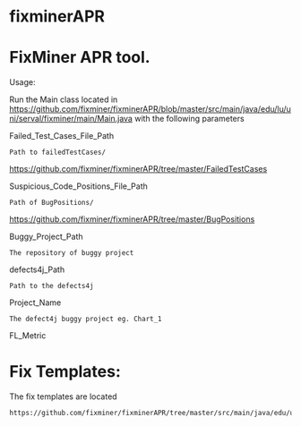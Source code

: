 # fixminerAPR

# FixMiner APR tool.

Usage:

Run the Main class located in https://github.com/fixminer/fixminerAPR/blob/master/src/main/java/edu/lu/uni/serval/fixminer/main/Main.java with the following parameters
  
  Failed_Test_Cases_File_Path
  
    Path to failedTestCases/ 
  https://github.com/fixminer/fixminerAPR/tree/master/FailedTestCases
  
  Suspicious_Code_Positions_File_Path
  
    Path of BugPositions/ 
  https://github.com/fixminer/fixminerAPR/tree/master/BugPositions
  
  Buggy_Project_Path
  
    The repository of buggy project 
    
  defects4j_Path
  
    Path to the defects4j
    
  Project_Name
  
    The defect4j buggy project eg. Chart_1
  
  FL_Metric
    
    
# Fix Templates:

  The fix templates are located 
  
    https://github.com/fixminer/fixminerAPR/tree/master/src/main/java/edu/uni/lu/serval/fixminer/fixtemplate
